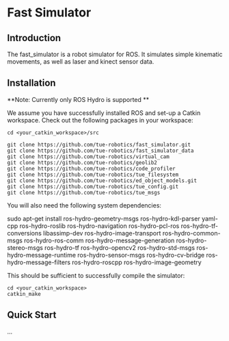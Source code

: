 Fast Simulator
======

## Introduction

The fast_simulator is a robot simulator for ROS. It simulates simple kinematic movements, as well as laser and kinect sensor data.

## Installation

**Note: Currently only ROS Hydro is supported ** 

We assume you have successfully installed ROS and set-up a Catkin workspace. Check out the following packages in your workspace:

    cd <your_catkin_workspace>/src

    git clone https://github.com/tue-robotics/fast_simulator.git
    git clone https://github.com/tue-robotics/fast_simulator_data
    git clone https://github.com/tue-robotics/virtual_cam
    git clone https://github.com/tue-robotics/geolib2
    git clone https://github.com/tue-robotics/code_profiler
    git clone https://github.com/tue-robotics/tue_filesystem
    git clone https://github.com/tue-robotics/ed_object_models.git
    git clone https://github.com/tue-robotics/tue_config.git
    git clone https://github.com/tue-robotics/tue_msgs
   
You will also need the following system dependencies:

sudo apt-get install ros-hydro-geometry-msgs ros-hydro-kdl-parser yaml-cpp ros-hydro-roslib ros-hydro-navigation ros-hydro-pcl-ros ros-hydro-tf-conversions libassimp-dev ros-hydro-image-transport ros-hydro-common-msgs ros-hydro-ros-comm ros-hydro-message-generation ros-hydro-stereo-msgs ros-hydro-tf ros-hydro-opencv2 ros-hydro-std-msgs ros-hydro-message-runtime ros-hydro-sensor-msgs ros-hydro-cv-bridge ros-hydro-message-filters ros-hydro-roscpp ros-hydro-image-geometry 
    
This should be sufficient to successfully compile the simulator:

    cd <your_catkin_workspace>
    catkin_make
    
## Quick Start

...
